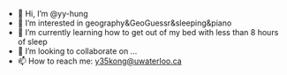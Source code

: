 - 👋 Hi, I’m @yy-hung
- 👀 I’m interested in geography&GeoGuessr&sleeping&piano
- 🌱 I’m currently learning how to get out of my bed with less than 8 hours of sleep
- 💞️ I’m looking to collaborate on ...
- 📫 How to reach me: y35kong@uwaterloo.ca

<!---
yy-hung/yy-hung is a ✨ special ✨ repository because its `README.md` (this file) appears on your GitHub profile.
You can click the Preview link to take a look at your changes.
--->
